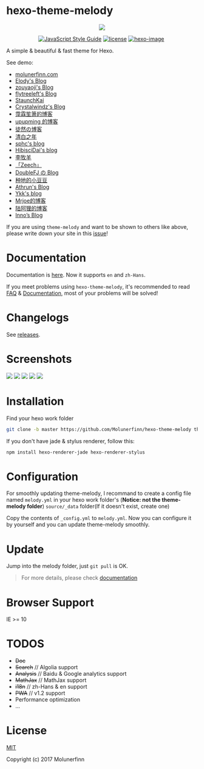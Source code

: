 # hexo-theme-melody

<p align="center">
  <img src="https://raw.githubusercontent.com/Molunerfinn/hexo-theme-melody-doc/master/docs/imgs/logo.png">
</p>

<p align="center">
  <a href="https://standardjs.com"><img alt="JavaScript Style Guide" src="https://img.shields.io/badge/code_style-standard-brightgreen.svg?style=flat-square"></a>
  <a href=""><img alt="license" src="https://img.shields.io/github/license/mashape/apistatus.svg?style=flat-square"></a>
  <a href="https://hexo.io"><img alt="hexo-image" src="https://img.shields.io/badge/hexo-%3E%3D3.0-blue.svg?style=flat-square"></a>
  <a href="https://github.com/Molunerfinn/hexo-theme-melody/releases/latest">
    <img src="https://img.shields.io/github/release/Molunerfinn/hexo-theme-melody.svg?style=flat-square" alt="">
  </a>
</p>

A simple & beautiful & fast theme for Hexo.

See demo:

* [molunerfinn.com](https://molunerfinn.com)
* [Elody's Blog](https://elody-07.github.io)
* [zouyaoji's Blog](https://zouyaoji.top/)
* [flytreeleft's Blog](https://flytreeleft.org/)
* [StaunchKai](http://staunchkai.com/)
* [Crystalwindz's Blog](http://crystalwindz.com/)
* [霪霖笙箫的博客](https://fridolph.github.io/)
* [upupming 的博客](https://upupming.site/)
* [徒然の博客](http://techotaku.me/)
* [清白之年](https://www.wangfan.site/)
* [sphc's blog](https://jkuvw.xyz/)
* [HibisciDai's blog](https://hibiscidai.com/)
* [李牧羊](https://www.limuyang.cc/)
* [「Zeech」](http://zcheng.ren/)
* [DoubleFJ の Blog](http://putop.top)
* [种地的小豆豆](http://www.lslqm.com)
* [Athrun's Blog](https://www.athrun.org/)
* [Ykk's blog](https://ykksmile.top/)
* [Mrjoe的博客](https://mrjoe.cc/)
* [陆阿狸的博客](https://daialihexiaoniu.github.io/)
* [Inno’s Blog](https://innofang.github.io/)

If you are using `theme-melody` and want to be shown to others like above, please write down your site in this [issue](https://github.com/Molunerfinn/hexo-theme-melody/issues/1)!

# Documentation

Documentation is [here](https://molunerfinn.com/hexo-theme-melody-doc/). Now it supports `en` and `zh-Hans`.

If you meet problems using `hexo-theme-melody`, it's recommended to read [FAQ](https://github.com/Molunerfinn/hexo-theme-melody/blob/dev/FAQ.md) & [Documentation](https://molunerfinn.com/hexo-theme-melody-doc/), most of your problems will be solved!

# Changelogs

See [releases](https://github.com/Molunerfinn/hexo-theme-melody/releases).

# Screenshots

![](https://raw.githubusercontent.com/Molunerfinn/hexo-theme-melody-doc/master/docs/imgs/index-page.png)
![](https://raw.githubusercontent.com/Molunerfinn/hexo-theme-melody-doc/master/docs/imgs/archives.png)
![](https://raw.githubusercontent.com/Molunerfinn/hexo-theme-melody-doc/master/docs/imgs/post.png)
![](https://raw.githubusercontent.com/Molunerfinn/hexo-theme-melody-doc/master/docs/imgs/post-2.png)
![](https://raw.githubusercontent.com/Molunerfinn/hexo-theme-melody-doc/master/docs/imgs/mobile.png)

# Installation

Find your hexo work folder

```bash
git clone -b master https://github.com/Molunerfinn/hexo-theme-melody themes/melody
```

If you don't have jade & stylus renderer, follow this:

```bash
npm install hexo-renderer-jade hexo-renderer-stylus
```

# Configuration

For smoothly updating theme-melody, I recommand to create a config file named `melody.yml` in your hexo work folder's (**Notice: not the theme-melody folder**) `source/_data` folder(If it doesn't exist, create one)

Copy the contents of `_config.yml` to `melody.yml`. Now you can configure it by yourself and you can update theme-melody smoothly.

# Update

Jump into the melody folder, just `git pull` is OK.

> For more details, please check [documentation](https://molunerfinn.com/hexo-theme-melody-doc/)

# Browser Support

IE >= 10

# TODOS

* ~~Doc~~
* ~~Search~~ // Algolia support
* ~~Analysis~~ // Baidu & Google analytics support
* ~~MathJax~~ // MathJax support
* ~~i18n~~ // zh-Hans & en support
* ~~PWA~~ // v1.2 support
* Performance optimization
* ...

# License

[MIT](http://opensource.org/licenses/MIT)

Copyright (c) 2017 Molunerfinn
